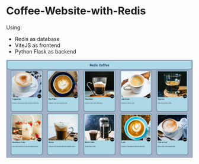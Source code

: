 # Coffee-Website-with-Redis
Using:
- Redis as database
- ViteJS as frontend
- Python Flask as backend

![Redis-Coffee.png](./Redis-Coffee.png)
